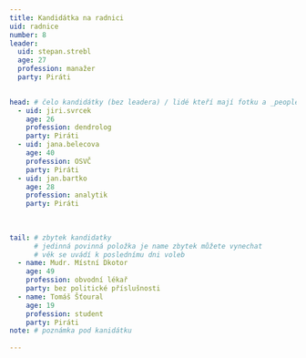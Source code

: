 ```yaml
---
title: Kandidátka na radnici
uid: radnice
number: 8
leader:
  uid: stepan.strebl
  age: 27
  profession: manažer
  party: Piráti
  

head: # čelo kandidátky (bez leadera) / lidé kteří mají fotku a _people/jmeno.md
  - uid: jiri.svrcek
    age: 26
    profession: dendrolog
    party: Piráti
  - uid: jana.belecova
    age: 40
    profession: OSVČ
    party: Piráti
  - uid: jan.bartko
    age: 28
    profession: analytik
    party: Piráti
    
    
    
tail: # zbytek kandidatky
      # jedinná povinná položka je name zbytek můžete vynechat
      # věk se uvádí k poslednímu dni voleb
  - name: Mudr. Místní Dkotor
    age: 49
    profession: obvodní lékař
    party: bez politické příslušnosti
  - name: Tomáš Šťoural
    age: 19
    profession: student
    party: Piráti
note: # poznámka pod kanidátku
    
---
```

